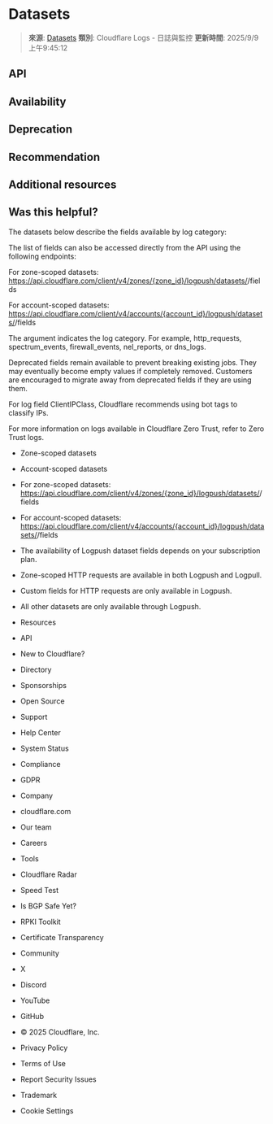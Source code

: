 # Datasets

> **來源**: [Datasets](https://developers.cloudflare.com/logs/logpush/logpush-job/datasets/)
> **類別**: Cloudflare Logs - 日誌與監控
> **更新時間**: 2025/9/9 上午9:45:12

## API

## Availability

## Deprecation

## Recommendation

## Additional resources

## Was this helpful?

The datasets below describe the fields available by log category:

The list of fields can also be accessed directly from the API using the following endpoints:

For zone-scoped datasets: https://api.cloudflare.com/client/v4/zones/{zone_id}/logpush/datasets/<DATASET>/fields

For account-scoped datasets: https://api.cloudflare.com/client/v4/accounts/{account_id}/logpush/datasets/<DATASET>/fields

The <DATASET> argument indicates the log category. For example, http_requests, spectrum_events, firewall_events, nel_reports, or dns_logs.

Deprecated fields remain available to prevent breaking existing jobs. They may eventually become empty values if completely removed. Customers are encouraged to migrate away from deprecated fields if they are using them.

For log field ClientIPClass, Cloudflare recommends using bot tags to classify IPs.

For more information on logs available in Cloudflare Zero Trust, refer to Zero Trust logs.

- Zone-scoped datasets
- Account-scoped datasets

- For zone-scoped datasets: https://api.cloudflare.com/client/v4/zones/{zone_id}/logpush/datasets/<DATASET>/fields
- For account-scoped datasets: https://api.cloudflare.com/client/v4/accounts/{account_id}/logpush/datasets/<DATASET>/fields

- The availability of Logpush dataset fields depends on your subscription plan.
- Zone-scoped HTTP requests are available in both Logpush and Logpull.
- Custom fields for HTTP requests are only available in Logpush.
- All other datasets are only available through Logpush.

- Resources
- API
- New to Cloudflare?
- Directory
- Sponsorships
- Open Source

- Support
- Help Center
- System Status
- Compliance
- GDPR

- Company
- cloudflare.com
- Our team
- Careers

- Tools
- Cloudflare Radar
- Speed Test
- Is BGP Safe Yet?
- RPKI Toolkit
- Certificate Transparency

- Community
- X
- Discord
- YouTube
- GitHub

- © 2025 Cloudflare, Inc.
- Privacy Policy
- Terms of Use
- Report Security Issues
- Trademark
- Cookie Settings


